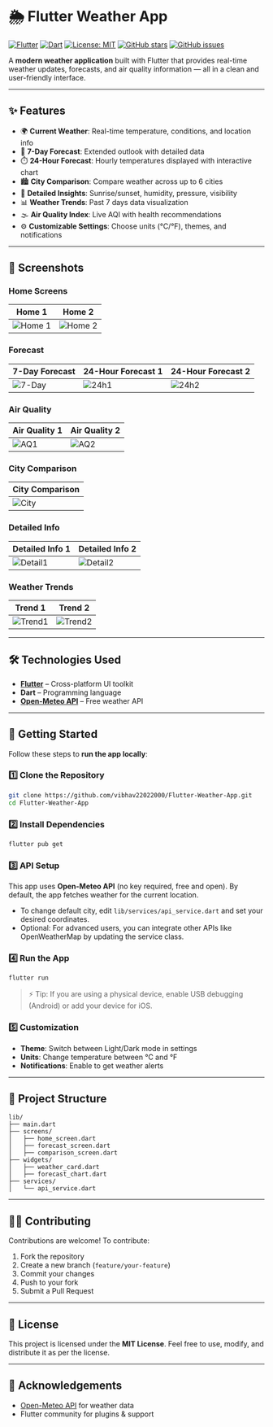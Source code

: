 
# 🌦️ Flutter Weather App

[![Flutter](https://img.shields.io/badge/Flutter-02569B?style=for-the-badge&logo=flutter&logoColor=white)](https://flutter.dev/) 
[![Dart](https://img.shields.io/badge/Dart-0175C2?style=for-the-badge&logo=dart&logoColor=white)](https://dart.dev/) 
[![License: MIT](https://img.shields.io/badge/License-MIT-yellow.svg?style=for-the-badge)](LICENSE) 
[![GitHub stars](https://img.shields.io/github/stars/vibhav22022000/Flutter-Weather-App?style=for-the-badge)](https://github.com/vibhav22022000/Flutter-Weather-App/stargazers) 
[![GitHub issues](https://img.shields.io/github/issues/vibhav22022000/Flutter-Weather-App?style=for-the-badge)](https://github.com/vibhav22022000/Flutter-Weather-App/issues)

A **modern weather application** built with Flutter that provides real-time weather updates, forecasts, and air quality information — all in a clean and user-friendly interface.

---

## ✨ Features

- 🌍 **Current Weather**: Real-time temperature, conditions, and location info  
- 📅 **7-Day Forecast**: Extended outlook with detailed data  
- ⏱️ **24-Hour Forecast**: Hourly temperatures displayed with interactive chart  
- 🏙️ **City Comparison**: Compare weather across up to 6 cities  
- 🌅 **Detailed Insights**: Sunrise/sunset, humidity, pressure, visibility  
- 📊 **Weather Trends**: Past 7 days data visualization  
- 🌫️ **Air Quality Index**: Live AQI with health recommendations  
- ⚙️ **Customizable Settings**: Choose units (°C/°F), themes, and notifications  

---

## 📸 Screenshots

### Home Screens
| Home 1 | Home 2 |
|--------|--------|
| ![Home 1](screenshots/homescreen1.png) | ![Home 2](screenshots/homescreen2.png) |

### Forecast
| 7-Day Forecast | 24-Hour Forecast 1 | 24-Hour Forecast 2 |
|----------------|------------------|------------------|
| ![7-Day](screenshots/7daysforecast.png) | ![24h1](screenshots/24hrsforecast.png) | ![24h2](screenshots/24hrsforecast2.png) |

### Air Quality
| Air Quality 1 | Air Quality 2 |
|---------------|---------------|
| ![AQ1](screenshots/airquality1.png) | ![AQ2](screenshots/airquality2.png) |

### City Comparison
| City Comparison |
|----------------|
| ![City](screenshots/citycomparison.png) |

### Detailed Info
| Detailed Info 1 | Detailed Info 2 |
|-----------------|----------------|
| ![Detail1](screenshots/detailedinfo1.png) | ![Detail2](screenshots/detailedinfo2.png) |

### Weather Trends
| Trend 1 | Trend 2 |
|---------|---------|
| ![Trend1](screenshots/weathertrends1.png) | ![Trend2](screenshots/weathertrends2.png) |

---

## 🛠️ Technologies Used

- **[Flutter](https://flutter.dev/)** – Cross-platform UI toolkit  
- **Dart** – Programming language  
- **[Open-Meteo API](https://open-meteo.com/)** – Free weather API  

---

## 🚀 Getting Started

Follow these steps to **run the app locally**:

### 1️⃣ Clone the Repository
```bash
git clone https://github.com/vibhav22022000/Flutter-Weather-App.git
cd Flutter-Weather-App
````

### 2️⃣ Install Dependencies

```bash
flutter pub get
```

### 3️⃣ API Setup

This app uses **Open-Meteo API** (no key required, free and open). By default, the app fetches weather for the current location.

* To change default city, edit `lib/services/api_service.dart` and set your desired coordinates.
* Optional: For advanced users, you can integrate other APIs like OpenWeatherMap by updating the service class.

### 4️⃣ Run the App

```bash
flutter run
```

> ⚡ Tip: If you are using a physical device, enable USB debugging (Android) or add your device for iOS.

### 5️⃣ Customization

* **Theme**: Switch between Light/Dark mode in settings
* **Units**: Change temperature between °C and °F
* **Notifications**: Enable to get weather alerts

---

## 📂 Project Structure

```
lib/
├── main.dart
├── screens/
│   ├── home_screen.dart
│   ├── forecast_screen.dart
│   ├── comparison_screen.dart
├── widgets/
│   ├── weather_card.dart
│   ├── forecast_chart.dart
├── services/
│   └── api_service.dart
```

---

## 🧑‍💻 Contributing

Contributions are welcome! To contribute:

1. Fork the repository
2. Create a new branch (`feature/your-feature`)
3. Commit your changes
4. Push to your fork
5. Submit a Pull Request

---

## 📜 License

This project is licensed under the **MIT License**.
Feel free to use, modify, and distribute it as per the license.

---

## 🙌 Acknowledgements

* [Open-Meteo API](https://open-meteo.com/) for weather data
* Flutter community for plugins & support


